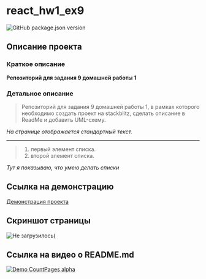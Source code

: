 # react_hw1_ex9 #
![GitHub package.json version](https://img.shields.io/github/package-json/v/HunteRPVP/react_hw1_ex9)

## Описание проекта ##
### Краткое описание ###
**Репозиторий для задания 9 домашней работы 1**

### Детальное описание ###
> Репозиторий для задания 9 домашней работы 1, в рамках которого необходимо создать проект на stackblitz, сделать описание в ReadMe и добавить UML-схему.

*На странице отображается стандартный текст.*

---

> 1. первый элемент списка.
> 2. второй элемент списка.

*Тут я показываю, что умею делать списки*

## Ссылка на демонстрацию ##
[Демонстрация проекта](https://stackblitz.com/edit/js-zkyabq "Демо")

## Скриншот страницы ##
![Не загрузилось(](https://i.ibb.co/C6ky1LC/123.jpg)

## Ссылка на видео о README.md ##
[![Demo CountPages alpha](https://j.gifs.com/QnYGGl.gif)](https://www.youtube.com/embed/26pHLqNmx3Q)
